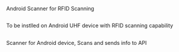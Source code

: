 Android Scanner for RFID Scanning
##
To be instlled on Android UHF device with RFID scanning capability
##
Scanner for Android device, Scans and sends info to API
